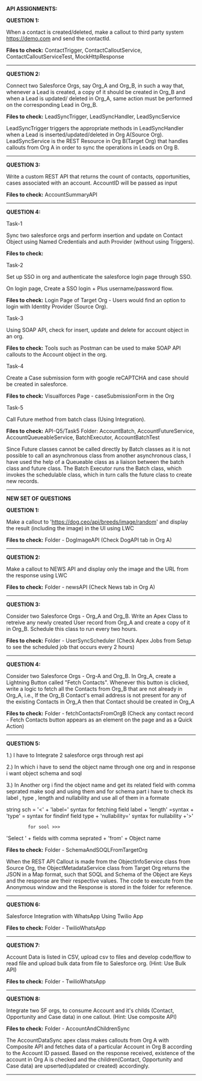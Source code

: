 **API ASSIGNMENTS:**


**QUESTION 1:**

When a contact is created/deleted, make a callout to third party system https://demo.com and send the contactId.

**Files to check:** ContactTrigger, ContactCalloutService, ContactCalloutServiceTest, MockHttpResponse

--------------------------------------------------------------------------------------------------------

**QUESTION 2:**

Connect two Salesforce Orgs, say Org_A and Org_B, in such a way that, whenever a Lead is created, a copy of it should be created in Org_B and when a Lead is updated/ deleted in Org_A, same action must be performed on the corresponding Lead in Org_B.

**Files to check:** LeadSyncTrigger, LeadSyncHandler, LeadSyncService

LeadSyncTrigger triggers the appropriate methods in LeadSyncHandler when a Lead is inserted/updated/deleted in Org A(Source Org). LeadSyncService is the REST Resource in Org B(Target Org) that handles callouts from Org A in order to sync the operations in Leads on Org B.

--------------------------------------------------------------------------------------------------------


**QUESTION 3:**

Write a custom REST API that returns the count of contacts, opportunities, cases associated with an account. 
AccountID will be passed as input

**Files to check:** AccountSummaryAPI

--------------------------------------------------------------------------------------------------------


**QUESTION 4:**

Task-1 

Sync two salesforce orgs and perform insertion and update on Contact Object using Named Credentials and auth Provider (without using Triggers). 

**Files to check:**

Task-2 

Set up SSO in org and authenticate the salesforce login page through SSO. 

On login page, Create a SSO login + Plus username/password flow. 

**Files to check:** Login Page of Target Org - Users would find an option to login with Identity Provider (Source Org).

Task-3 

Using SOAP API, check for insert, update and delete for account object in an org. 

**Files to check:** Tools such as Postman can be used to make SOAP API callouts to the Account object in the org.

Task-4 

Create a Case submission form with google reCAPTCHA and case should be created in salesforce. 

**Files to check:** Visualforces Page - caseSubmissionForm in the Org

Task-5 

Call Future method from batch class (Using Integration). 

**Files to check:** API-Q5/Task5 Folder: AccountBatch, AccountFutureService, AccountQueueableService, BatchExecutor, AccountBatchTest

Since Future classes cannot be called directly by Batch classes as it is not possible to call an asynchronous class from another asynchronous class, I have used the help of a Queueable class as a liaison between the batch class and future class. The Batch Executor runs the Batch class, which invokes the schedulable class, which in turn calls the future class to create new records.


--------------------------------------------------------------------------------------------------------




**NEW SET OF QUESTIONS**





**QUESTION 1:**

Make a callout to 'https://dog.ceo/api/breeds/image/random' and display the result (including the image) in the UI using LWC

**Files to check:** Folder - DogImageAPI (Check DogAPI tab in Org A)

--------------------------------------------------------------------------------------------------------

**QUESTION 2:**

Make a callout to NEWS API and display only the image and the URL from the response using LWC

**Files to check:** Folder - newsAPI (Check News tab in Org A)

--------------------------------------------------------------------------------------------------------

**QUESTION 3:**

Consider two Salesforce Orgs - Org_A and Org_B. Write an Apex Class to retreive any newly created User record from Org_A and create a copy of it in Org_B. Schedule this class to run every two hours.


**Files to check:** Folder - UserSyncScheduler (Check Apex Jobs from Setup to see the scheduled job that occurs every 2 hours)

--------------------------------------------------------------------------------------------------------

**QUESTION 4:**

Consider two Salesforce Orgs - Org-A and Org_B. In Org_A, create a Lightning Button called "Fetch Contacts". Whenever this button is clicked, write a logic to fetch all the    Contacts from Org_B that are not already in Org_A, i.e., If the Org_B Contact's email address is not present for any of the existing Contacts in Org_A then that Contact should be created in Org_A

**Files to check:** Folder - fetchContactsFromOrgB (Check any contact record - Fetch Contacts button appears as an element on the page and as a Quick Action)

--------------------------------------------------------------------------------------------------------


**QUESTION 5:**

1.) I have to Integrate 2 salesforce orgs through rest api 

2.) In which i have to send the object name through one org and in response i want object schema and soql 

3.) In Another org i find the object name and get its related field with comma seprated make soql and using them and for schema part i have to check its label , type , length and nullability and use all of them in a formate 

string sch = '<' + 'label=' syntax for fetching field label + 'length' =syntax + 'type' = syntax for findinf field type + 'nullability=' syntax for nullability +'>' 

            for sool >>> 

'Select ' + fields with comma seprated + 'from' + Object name 


**Files to check:**  Folder - SchemaAndSOQLFromTargetOrg

When the REST API Callout is made from the ObjectInfoService class from Source Org, the ObjectMetadataService class from Target Org returns the JSON in a Map format, such that SOQL and Schema of the Object are Keys and the response are their respective values.
The code to execute from the Anonymous window and the Response is stored in the folder for reference.

--------------------------------------------------------------------------------------------------------

**QUESTION 6:**

Salesforce Integration with WhatsApp Using Twilio App

**Files to check:** Folder - TwilioWhatsApp

--------------------------------------------------------------------------------------------------------


**QUESTION 7:**

Account Data is listed in CSV, upload csv to files and develop code/flow to read file and upload bulk data from file to Salesforce org. (Hint: Use Bulk API)

**Files to check:** Folder - TwilioWhatsApp

--------------------------------------------------------------------------------------------------------

**QUESTION 8:**

Integrate two SF orgs, to consume Account and it's childs (Contact, Opportunity and Case data) in one callout. (Hint: Use composite API)

**Files to check:** Folder - AccountAndChildrenSync

The AccountDataSync apex class makes callouts from Org A  with Composite API and fetches data of a particular Account in Org B according to the Account ID passed. Based on the response received, existence of the account in Org A is checked and the children(Contact, Opportunity and Case data) are upserted(updated or created) accordingly.

--------------------------------------------------------------------------------------------------------
